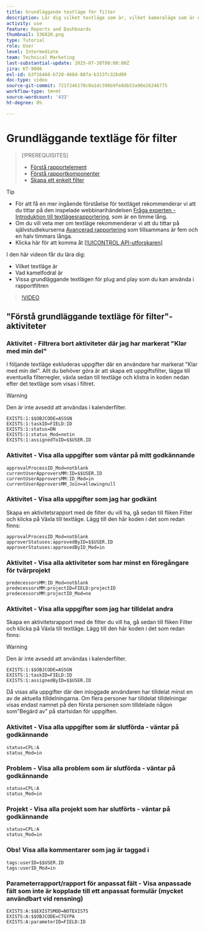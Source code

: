 ```yaml
---
title: Grundläggande textläge för filter
description: Lär dig vilket textläge som är, vilket kameraläge som är och lite grundläggande textläge för"plug and play" som du kan använda i rapportfilter i Workfront.
activity: use
feature: Reports and Dashboards
thumbnail: 336820.png
type: Tutorial
role: User
level: Intermediate
team: Technical Marketing
last-substantial-update: 2025-07-30T00:00:00Z
jira: KT-9086
exl-id: b3f16468-b720-468d-887a-b313fc32bd89
doc-type: video
source-git-commit: 721f246178c0a1dc396b9fe8db53a90e26246775
workflow-type: tm+mt
source-wordcount: '433'
ht-degree: 0%

---
```


# Grundläggande textläge för filter

>[!PREREQUISITES]
>
>* [Förstå rapportelement](https://experienceleague.adobe.com/docs/workfront-learn/tutorials-workfront/reporting/basic-reporting/reporting-elements.html?lang=en)
>* [Förstå rapportkomponenter](https://experienceleague.adobe.com/docs/workfront-learn/tutorials-workfront/reporting/basic-reporting/reporting-components.html?lang=en)
>* [Skapa ett enkelt filter](https://experienceleague.adobe.com/docs/workfront-learn/tutorials-workfront/reporting/intermediate-reporting/basic-text-mode-for-filters.html?lang=en)


>[!TIP]
>
>* För att få en mer ingående förståelse för textläget rekommenderar vi att du tittar på den inspelade webbinarihändelsen [Fråga experten - Introduktion till textlägesrapportering](https://experienceleague.adobe.com/docs/workfront-events/events/reporting-and-dashboards/introduction-to-text-mode-reporting.html?lang=en), som är en timme lång.
>* Om du vill veta mer om textläge rekommenderar vi att du tittar på självstudiekurserna [Avancerad rapportering](https://experienceleague.adobe.com/docs/workfront-learn/tutorials-workfront/reporting/advanced-reporting/welcome-to-advanced-reporting.html?lang=en) som tillsammans är fem och en halv timmars långa.
>* Klicka här för att komma åt [[!UICONTROL API-utforskaren]](https://developer.adobe.com/workfront/api-explorer/)


I den här videon får du lära dig:

* Vilket textläge är
* Vad kamelfodral är
* Vissa grundläggande textlägen för plug and play som du kan använda i rapportfiltren

>[!VIDEO](https://video.tv.adobe.com/v/336820/?quality=12&learn=on)

## &quot;Förstå grundläggande textläge för filter&quot;-aktiviteter


### Aktivitet - Filtrera bort aktiviteter där jag har markerat &quot;Klar med min del&quot;

I följande textläge exkluderas uppgifter där en användare har markerat &quot;Klar med min del&quot;. Allt du behöver göra är att skapa ett uppgiftsfilter, lägga till eventuella filterregler, växla sedan till textläge och klistra in koden nedan efter det textläge som visas i filtret.


>[!WARNING]
>
> Den är inte avsedd att användas i kalenderfilter.

```
EXISTS:1:$$OBJCODE=ASSGN  
EXISTS:1:taskID=FIELD:ID  
EXISTS:1:status=DN  
EXISTS:1:status_Mod=notin  
EXISTS:1:assignedToID=$$USER.ID 
```

### Aktivitet - Visa alla uppgifter som väntar på mitt godkännande

```
approvalProcessID_Mod=notblank
currentUserApproversMM:ID=$$USER.ID
currentUserApproversMM:ID_Mod=in
currentUserApproversMM_Join=allowingnull
```

### Aktivitet - Visa alla uppgifter som jag har godkänt

Skapa en aktivitetsrapport med de filter du vill ha, gå sedan till fliken Filter och klicka på Växla till textläge. Lägg till den här koden i det som redan finns:

```
approvalProcessID_Mod=notblank
approverStatuses:approvedByID=$$USER.ID
approverStatuses:approvedByID_Mod=in
```

### Aktivitet - Visa alla aktiviteter som har minst en föregångare för tvärprojekt

```
predecessorsMM:ID_Mod=notblank
predecessorsMM:projectID=FIELD:projectID
predecessorsMM:projectID_Mod=ne
```

### Aktivitet - Visa alla uppgifter som jag har tilldelat andra

Skapa en aktivitetsrapport med de filter du vill ha, gå sedan till fliken Filter och klicka på Växla till textläge. Lägg till den här koden i det som redan finns:

>[!WARNING]
> 
> Den är inte avsedd att användas i kalenderfilter.

```
EXISTS:1:$$OBJCODE=ASSGN
EXISTS:1:taskID=FIELD:ID
EXISTS:1:assignedByID=$$USER.ID
```

Då visas alla uppgifter där den inloggade användaren har tilldelat minst en av de aktuella tilldelningarna. Om flera personer har tilldelat tilldelningar visas endast namnet på den första personen som tilldelade någon som&quot;Begärd av&quot; på startsidan för uppgiften.

### Aktivitet - Visa alla uppgifter som är slutförda - väntar på godkännande

```
status=CPL:A
status_Mod=in
```


### Problem - Visa alla problem som är slutförda - väntar på godkännande

```
status=CPL:A
status_Mod=in
```


### Projekt - Visa alla projekt som har slutförts - väntar på godkännande

```
status=CPL:A
status_Mod=in
```


### Obs! Visa alla kommentarer som jag är taggad i

```
tags:userID=$$USER.ID
tags:userID_Mod=in
```


### Parameterrapport/rapport för anpassat fält - Visa anpassade fält som inte är kopplade till ett anpassat formulär (mycket användbart vid rensning)

```
EXISTS:A:$$EXISTSMOD=NOTEXISTS
EXISTS:A:$$OBJCODE=CTGYPA
EXISTS:A:parameterID=FIELD:ID
```
